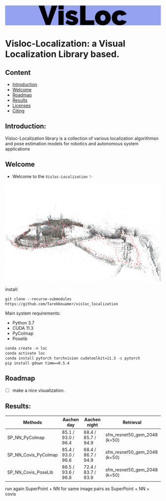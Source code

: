 ![demo_vid](assets/VisLoc-logos.jpeg)

# Visloc-Localization: a Visual Localization Library based.

## Content
- [Introduction](#introduction)
- [Welcome](#welcome)
- [Roadmap](#roadmap)
- [Results](#results)
- [Licenses](#licenses)
- [Citing](#citing)

## Introduction:

Visloc-Localization library is a collection of various localization algorithmsn and pose estimation models for robotics and autonomous system applications


## Welcome

* Welcome to the `Visloc-Localization` :sparkles:

![demo_vid](assets/aachen.png)

install:

```
git clone --recurse-submodules https://github.com/Tarekbouamer/visloc_localization
```

Main system requirements:
  * Python 3.7
  * CUDA 11.3
  * PyColmap
  * Poselib


```
conda create -n loc
conda activate loc
conda install pytorch torchvision cudatoolkit=11.3 -c pytorch
pip install gdown timm==0.5.4
```

## Roadmap

- [ ]  make a nice visualization.

## Results:

| Methods                | Aachen day         | Aachen night       | Retrieval                    |
| ---------------------- | ------------------ | ------------------ | ---------------------------- |
| SP_NN_PyColmap         | 85.1 / 93.0 / 96.4 | 68.4 / 85.7 / 94.9 | sfm_resnet50_gem_2048 (k=50) |
| SP_NN_Covis_PyColmap   | 85.4 / 93.0 / 96.6 | 68.4 / 86.7 / 94.9 | sfm_resnet50_gem_2048 (k=50) |
| SP_NN_Covis_PoseLib    | 86.5 / 93.6 / 96.8 | 72.4 / 83.7 / 93.9 | sfm_resnet50_gem_2048 (k=50) |


run again SuperPoint + NN for same image pairs as SuperPoint + NN + covis
